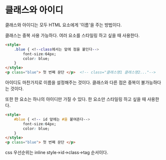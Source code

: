 # 클래스와 아이디

클래스와 아이디는 모두 HTML 요소에게 '이름'을 주는 방법이다.



클래스는 중복 사용 가능하다. 여러 요소를 스타일링 하고 싶을 때 사용한다.

```html
<style>
    .blue { <!--class에서는 앞에 점을 붙인다-->
        font-size:64px;
        color: blue;
    }
</style>
<p class="blue"> 첫 번째 문단 </p>  <!-- class="클래스명1 클래스명2..."-->
```



아이디도 마찬가지로 이름을 설정해주는 것이다. 클래스와 다른 점은 중복이 불가능하다는 것이다.

또한 한 요소는 하나의 아이디만 가질 수 있다. 한 요소만 스타일링 하고 싶을 때 사용한다.

```html
<style>
    #blue { <!-- id 앞에는 #을 붙여준다-->
        font-size:64px;
        color: blue;
    }
</style>
<p class="blue"> 첫 번째 문단 </p>
```



css 우선순위는 inline style->id->class->tag 순서이다.

